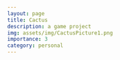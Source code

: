```yaml
---
layout: page
title: Cactus 
description: a game project
img: assets/img/CactusPicture1.png
importance: 3
category: personal
---
```

